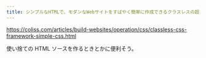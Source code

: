 ```yaml
---
title: シンプルなHTMLで、モダンなWebサイトをすばやく簡単に作成できるクラスレスの超軽量CSSフレームワーク -Simple.css | コリス
---
```


https://coliss.com/articles/build-websites/operation/css/classless-css-framework-simple-css.html

使い捨ての HTML ソースを作るときとかに便利そう。
